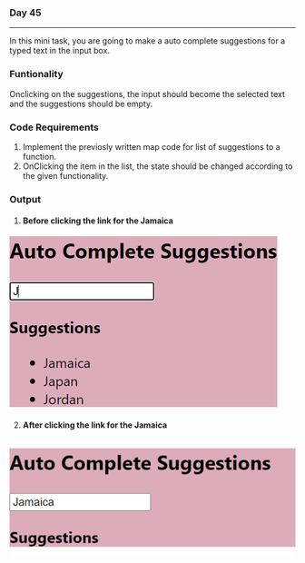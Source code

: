 ### Day 45
---
In this mini task, you are going to make a auto complete suggestions for a typed text in the input box.  

### Funtionality
Onclicking on the suggestions, the input should become the selected text and the suggestions should be empty.

### Code Requirements
1. Implement the previosly written map code for list of suggestions to a function.
2. OnClicking the item in the list, the state should be changed according to the given functionality.

### Output
1. #### Before clicking the link for the Jamaica
![](BeforeClick.png)

2. #### After clicking the link for the Jamaica
![](AfterClick.png)